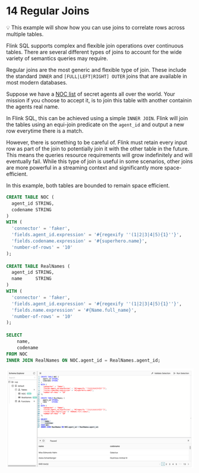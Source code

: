 # 14 Regular Joins

:bulb: This example will show how you can use joins to correlate rows across multiple tables.

Flink SQL supports complex and flexible join operations over continuous tables.
There are several different types of joins to account for the wide variety of semantics queries may require.

Regular joins are the most generic and flexible type of join.
These include the standard `INNER` and `[FULL|LEFT|RIGHT] OUTER` joins that are available in most modern databases. 

Suppose we have a [NOC list](https://en.wikipedia.org/wiki/Non-official_cover) of secret agents all over the world.
Your mission if you choose to accept it, is to join this table with another containin the agents real name.

In Flink SQL, this can be achieved using a simple `INNER JOIN`.
Flink will join the tables using an equi-join predicate on the `agent_id` and output a new row everytime there is a match.

However, there is something to be careful of. 
Flink must retain every input row as part of the join to potentially join it with the other table in the future. 
This means the queries resource requirements will grow indefinitely and will eventually fail.
While this type of join is useful in some scenarios, other joins are more powerful in a streaming context and significantly more space-efficient.

In this example, both tables are bounded to remain space efficient.

```sql
CREATE TABLE NOC (
  agent_id STRING,
  codename STRING
)
WITH (
  'connector' = 'faker',
  'fields.agent_id.expression' = '#{regexify ''(1|2|3|4|5){1}''}',
  'fields.codename.expression' = '#{superhero.name}',
  'number-of-rows' = '10'
);

CREATE TABLE RealNames (
  agent_id STRING,
  name     STRING
)
WITH (
  'connector' = 'faker',
  'fields.agent_id.expression' = '#{regexify ''(1|2|3|4|5){1}''}',
  'fields.name.expression' = '#{Name.full_name}',
  'number-of-rows' = '10'
);

SELECT
    name,
    codename
FROM NOC
INNER JOIN RealNames ON NOC.agent_id = RealNames.agent_id;
```

![Regular Joins](14_regular_joins.png)
